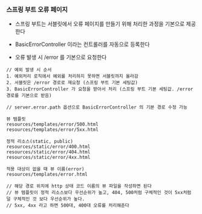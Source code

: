 ### 스프링 부트 오류 페이지

* 스프링 부트는 서블릿에서 오류 페이지를 만들기 위해 처리한 과정을 기본으로 제공한다

* BasicErrorController 이라는 컨트롤러를 자동으로 등록한다

* 오류 발생 시 /error 를 기본으로 요청한다

```
// 예외 발생 시 순서
1. 예외처리 로직에서 예외를 처리하지 못하면 서블릿까지 올라감
2. 서블릿은 /error 경로로 재요청 (스프링 부트 기본 세팅값)
3. BasicErrorController 가 요청을 받아서 처리 (스프링 부트 기본 세팅값. /error 경로를 기본으로 받음)

// server.error.path 옵션으로 BasicErrorController 의 기본 경로 수정 가능
```

```
뷰 템플릿
resources/templates/error/500.html
resources/templates/error/5xx.html

정적 리소스(static, public)
resources/static/error/400.html
resources/static/error/404.html
resources/static/error/4xx.html

적용 대상이 없을 때 뷰 이름(error)
resources/templates/error.html

// 해당 경로 위치에 http 상태 코드 이름의 뷰 파일을 작성하면 된다
// 뷰 템플릿이 정적 리소스보다 우선순위가 높고, 404, 500처럼 구체적인 것이 5xx처럼 덜 구체적인 것 보다 우선순위가 높다.
// 5xx, 4xx 라고 하면 500대, 400대 오류를 처리해준다
```
